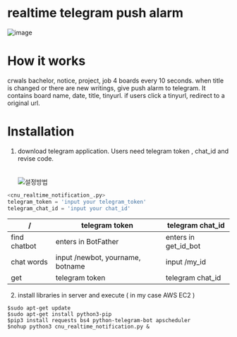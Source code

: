 # realtime telegram push alarm
![image](https://user-images.githubusercontent.com/45138206/93852677-6d55a700-fced-11ea-985a-d31a56cdbf2a.png)

# How it works
crwals bachelor, notice, project, job 4 boards every 10 seconds. when title is changed or there are new writings, give push alarm to telegram. It contains board name, date, title, tinyurl. if users click a tinyurl, redirect to a original url.

# Installation
1. download telegram application. Users need telegram token , chat_id and revise code.  
<br/><br/>
![설정방법](https://user-images.githubusercontent.com/45138206/93852868-c7ef0300-fced-11ea-9220-6a2b9f97d1ce.png)

```python
<cnu_realtime_notification_.py>
telegram_token = 'input your telegram_token'
telegram_chat_id = 'input your chat_id'
```
|/|telegram token|telegram chat_id|
|------|------|------|
|find chatbot|enters in BotFather|enters in get_id_bot|
|chat words|input /newbot, yourname, botname |input /my_id |
|get|telegram token|telegram chat_id|

2. install libraries in server and execute ( in my case AWS EC2 )

```linux
$sudo apt-get update
$sudo apt-get install python3-pip
$pip3 install requests bs4 python-telegram-bot apscheduler
$nohup python3 cnu_realtime_notification.py & 
```
